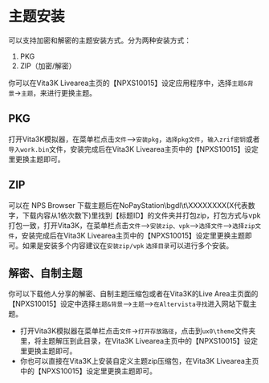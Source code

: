 # 主题安装
可以支持加密和解密的主题安装方式。分为两种安装方式：
1. PKG
2. ZIP（加密/解密）

你可以在Vita3K Livearea主页的【NPXS10015】设定应用程序中，选择`主题&背景`->`主题`，来进行更换主题。

## PKG
打开Vita3K模拟器，在菜单栏点击`文件`—>`安装pkg`，`选择pkg文件`，`输入zrif密钥`或者`导入work.bin`文件，安装完成后在Vita3K Livearea主页中的【NPXS10015】设定里更换主题即可。

## ZIP
可以在 NPS Browser 下载主题后在NoPayStation\bgdl\t\XXXXXXXX(X代表数字，下载内容从1依次数下)里找到【标题ID】的文件夹并打包zip，打包方式与vpk打包一致，打开Vita3K，在菜单栏点击`文件`—>`安装zip、vpk`—>`选择文件`—>`选择zip文件`，安装完成后在Vita3K Livearea主页中的【NPXS10015】设定里更换主题即可。如果是安装多个内容建议在`安装zip/vpk` `选择目录`可以进行多个安装。

## 解密、自制主题
你可以下载他人分享的解密、自制主题压缩包或者在Vita3K的Live Area主页面的【NPXS10015】设定中选择`主题&背景`—>`主题`—>`在Altervista寻找`进入网站下载主题。
- 打开Vita3K模拟器在菜单栏点击`文件`->`打开存放路径`，点击到`ux0\theme`文件夹里，将主题解压到此目录，在Vita3K Livearea主页中的【NPXS10015】设定里更换主题即可。
- 你也可以直接在Vita3K上安装自定义主题zip压缩包，在Vita3K Livearea主页中的【NPXS10015】设定里更换主题即可。
